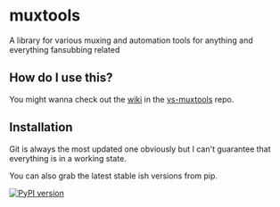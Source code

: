 # muxtools

A library for various muxing and automation tools for anything and everything fansubbing related

## How do I use this?

You might wanna check out the [wiki](https://github.com/Irrational-Encoding-Wizardry/vs-muxtools/wiki) in the [vs-muxtools](https://github.com/Irrational-Encoding-Wizardry/vs-muxtools) repo.

## Installation

Git is always the most updated one obviously but I can't guarantee that everything is in a working state.

You can also grab the latest stable ish versions from pip.

[![PyPI version](https://badge.fury.io/py/muxtools.svg)](https://badge.fury.io/py/muxtools)
